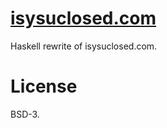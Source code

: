 # [isysuclosed.com](http://isysuclosed.com/)

Haskell rewrite of isysuclosed.com.

# License

BSD-3.
